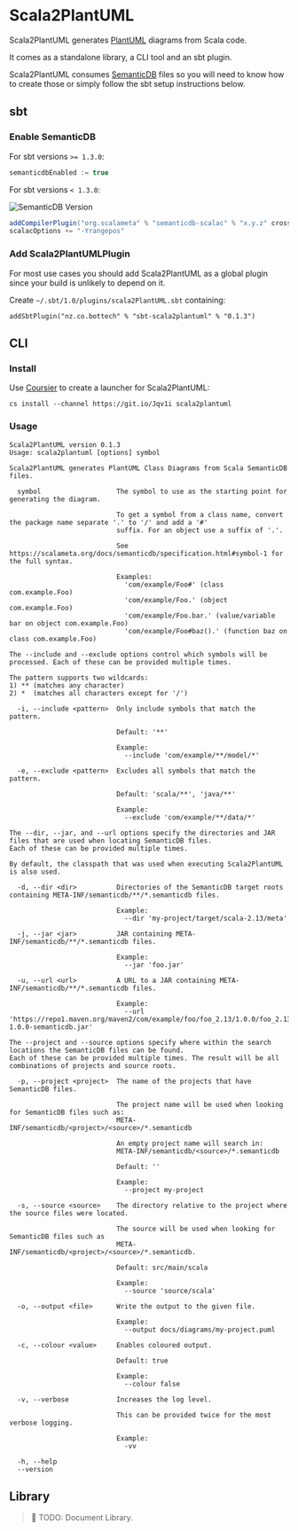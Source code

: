 # Scala2PlantUML

Scala2PlantUML generates [PlantUML] diagrams from Scala code.

It comes as a standalone library, a CLI tool and an sbt plugin.

Scala2PlantUML consumes [SemanticDB] files so you will need to know how to create those or simply follow the sbt setup
instructions below.

## sbt

### Enable SemanticDB

For sbt versions `>= 1.3.0`:

```sbt
semanticdbEnabled := true
```

For sbt versions `< 1.3.0`:

![SemanticDB Version](https://img.shields.io/maven-central/v/org.scalameta/semanticdb-scalac_2.12.13?label=SemanticDB)

```sbt
addCompilerPlugin("org.scalameta" % "semanticdb-scalac" % "x.y.z" cross CrossVersion.full)
scalacOptions += "-Yrangepos"
```

### Add Scala2PlantUMLPlugin

For most use cases you should add Scala2PlantUML as a global plugin since your build is unlikely to depend on it.

Create `~/.sbt/1.0/plugins/scala2PlantUML.sbt` containing:

```text
addSbtPlugin("nz.co.bottech" % "sbt-scala2plantuml" % "0.1.3")
```

## CLI

### Install

Use [Coursier] to create a launcher for Scala2PlantUML:

```shell
cs install --channel https://git.io/Jqv1i scala2plantuml
```

### Usage

```text
Scala2PlantUML version 0.1.3
Usage: scala2plantuml [options] symbol

Scala2PlantUML generates PlantUML Class Diagrams from Scala SemanticDB files.

  symbol                   The symbol to use as the starting point for generating the diagram.

                           To get a symbol from a class name, convert the package name separate '.' to '/' and add a '#'
                           suffix. For an object use a suffix of '.'.

                           See https://scalameta.org/docs/semanticdb/specification.html#symbol-1 for the full syntax.

                           Examples:
                             'com/example/Foo#' (class com.example.Foo)
                             'com/example/Foo.' (object com.example.Foo)
                             'com/example/Foo.bar.' (value/variable bar on object com.example.Foo)
                             'com/example/Foo#baz().' (function baz on class com.example.Foo)

The --include and --exclude options control which symbols will be processed. Each of these can be provided multiple times.

The pattern supports two wildcards:
1) ** (matches any character)
2) *  (matches all characters except for '/')

  -i, --include <pattern>  Only include symbols that match the pattern.

                           Default: '**'

                           Example:
                             --include 'com/example/**/model/*'

  -e, --exclude <pattern>  Excludes all symbols that match the pattern.

                           Default: 'scala/**', 'java/**'

                           Example:
                             --exclude 'com/example/**/data/*'

The --dir, --jar, and --url options specify the directories and JAR files that are used when locating SemanticDB files.
Each of these can be provided multiple times.

By default, the classpath that was used when executing Scala2PlantUML is also used.

  -d, --dir <dir>          Directories of the SemanticDB target roots containing META-INF/semanticdb/**/*.semanticdb files.

                           Example:
                             --dir 'my-project/target/scala-2.13/meta'

  -j, --jar <jar>          JAR containing META-INF/semanticdb/**/*.semanticdb files.

                           Example:
                             --jar 'foo.jar'

  -u, --url <url>          A URL to a JAR containing META-INF/semanticdb/**/*.semanticdb files.

                           Example:
                             --url 'https://repo1.maven.org/maven2/com/example/foo/foo_2.13/1.0.0/foo_2.13-1.0.0-semanticdb.jar'

The --project and --source options specify where within the search locations the SemanticDB files can be found.
Each of these can be provided multiple times. The result will be all combinations of projects and source roots.

  -p, --project <project>  The name of the projects that have SemanticDB files.

                           The project name will be used when looking for SemanticDB files such as:
                           META-INF/semanticdb/<project>/<source>/*.semanticdb

                           An empty project name will search in:
                           META-INF/semanticdb/<source>/*.semanticdb

                           Default: ''

                           Example:
                             --project my-project

  -s, --source <source>    The directory relative to the project where the source files were located.

                           The source will be used when looking for SemanticDB files such as
                           META-INF/semanticdb/<project>/<source>/*.semanticdb.

                           Default: src/main/scala

                           Example:
                             --source 'source/scala'

  -o, --output <file>      Write the output to the given file.

                           Example:
                             --output docs/diagrams/my-project.puml

  -c, --colour <value>     Enables coloured output.

                           Default: true

                           Example:
                             --colour false

  -v, --verbose            Increases the log level.

                           This can be provided twice for the most verbose logging.

                           Example:
                             -vv

  -h, --help
  --version
```

## Library

> 🚧 TODO: Document Library.

[coursier]: https://get-coursier.io/docs/cli-install
[plantuml]: https://plantuml.com/
[semanticdb]: https://scalameta.org/docs/semanticdb/guide.html
